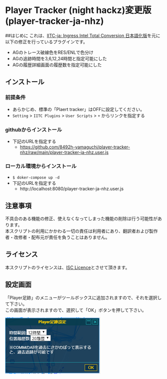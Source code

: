 # Player Tracker (night hackz)変更版(player-tracker-ja-nhz)

##はじめに
これは、[IITC-ja: Ingress Intel Total Conversion 日本語化版](https://ingress.love/iitc-ja/)を元に以下の修正を行っているプラグインです。 <br> 
- AGのトレース破線色をRES/ENLで色分け
- AGの追跡時間を3,6,12,24時間と指定可能にした
- AGの履歴詳細画面の履歴数を指定可能にした

## インストール
### 前提条件
- あらかじめ、標準の「Plaert tracker」はOFFに設定してください。
- `Setting` > `IITC Plugins` > `User Scripts` > `+` からリンクを指定する

### githubからインストール
- 下記のURLを指定する
    - https://github.com/8492h-yamaguchi/player-tracker-nhz/raw/main/player-tracker-ja-nhz.user.js

### ローカル環境からインストール
- `$ doker-compose up -d`
- 下記のURLを指定する
    - http://localhost:8080/player-tracker-ja-nhz.user.js

## 注意事項
不具合のある機能の修正、使えなくなってしまった機能の削除は行う可能性があります。<br>
本スクリプトの利用にかかわる一切の責任は利用者にあり、翻訳者および製作者・改修者・配布元が責任を負うことはありません。<br>

## ライセンス
本スクリプトのライセンスは、[ISC Licence](https://www.isc.org/downloads/software-support-policy/isc-license/)とさせて頂きます。

## 設定画面
「Player足跡」のメニューがツールボックスに追加されますので、それを選択して下さい。<br>
この画面が表示されますので、選択して「OK」ボタンを押して下さい。<br>

![オプション](DcumentAssets/fig-option.png)
